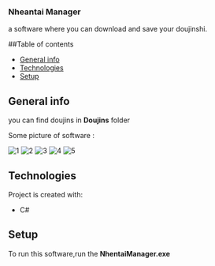 ### Nheantai Manager
a software where you can download and save your doujinshi.

##Table of contents
* [General info](#general-info)
* [Technologies](#technologies)
* [Setup](#setup)

## General info
you can find doujins in **Doujins** folder

Some picture of software :

![1](https://github.com/manidsr/Nhentai-Manager/tree/master/screenshots/1.png?raw=true)
![2](https://github.com/manidsr/Nhentai-Manager/tree/master/screenshots/2.png?raw=true)
![3](https://github.com/manidsr/Nhentai-Manager/tree/master/screenshots/3.png?raw=true)
![4](https://github.com/manidsr/Nhentai-Manager/tree/master/screenshots/4.png?raw=true)
![5](https://github.com/manidsr/Nhentai-Manager/tree/master/screenshots/5.png?raw=true)

## Technologies
Project is created with:
* C#
	
## Setup
To run this software,run the **NhentaiManager.exe**
